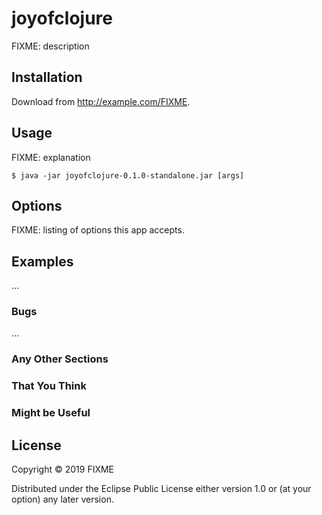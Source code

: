 # joyofclojure

FIXME: description

## Installation

Download from http://example.com/FIXME.

## Usage

FIXME: explanation

    $ java -jar joyofclojure-0.1.0-standalone.jar [args]

## Options

FIXME: listing of options this app accepts.

## Examples

...

### Bugs

...

### Any Other Sections
### That You Think
### Might be Useful

## License

Copyright © 2019 FIXME

Distributed under the Eclipse Public License either version 1.0 or (at
your option) any later version.
